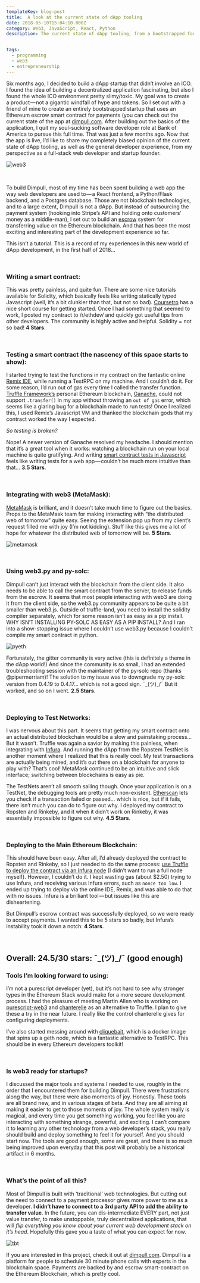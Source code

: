 ```yaml
---
templateKey: blog-post
title:  A look at the current state of dApp tooling
date: 2018-05-10T15:04:10.000Z
category: Web3, JavaScript, React, Python
description: The current state of dApp tooling, from a bootstrapped founder’s perspective.


tags:
  - programming
  - web3
  - entrepreneurship
---
```


Six months ago, I decided to build a dApp startup that didn’t involve an ICO. I found the idea of building a decentralized application fascinating, but also I found the whole ICO environment pretty slimy/toxic. My goal was to create a product — not a gigantic windfall of hype and tokens. So I set out with a friend of mine to create an entirely bootstrapped startup that uses an Ethereum escrow smart contract for payments (you can check out the current state of the app at [dimpull.com](dimpull.com). After building out the basics of the application, I quit my soul-sucking software developer role at Bank of America to pursue this full time. That was just a few months ago. Now that the app is live, I’d like to share my completely biased opinion of the current state of dApp tooling, as well as the general developer experience, from my perspective as a full-stack web developer and startup founder.

![web3](/img/web3.jpg)


<br>

To build Dimpull, most of my time has been spent building a web app the way web developers are used to — a React frontend, a Python/Flask backend, and a Postgres database. Those are not blockchain technologies, and to a large extent, Dimpull is not a dApp. But instead of outsourcing the payment system (hooking into Stripe’s API and holding onto customers’ money as a middle-man), I set out to build an [escrow](https://en.wikipedia.org/wiki/Escrow) system for transferring value on the Ethereum blockchain. And that has been the most exciting and interesting part of the development experience so far.

This isn’t a tutorial. This is a record of my experiences in this new world of dApp development, in the first half of 2018…

<br>

### Writing a smart contract:

This was pretty painless, and quite fun. There are some nice tutorials available for Solidity, which basically feels like writing statically typed Javascript (well, it’s a bit clunkier than that, but not so bad). [Coursetro](https://coursetro.com/courses/20/Developing-Ethereum-Smart-Contracts-for-Beginners) has a nice short course for getting started.
Once I had something that seemed to work, I posted my contract to /r/ethdev/ and quickly got useful tips from other developers. The community is highly active and helpful. Solidity = not so bad! **4 Stars**.

<br>

### Testing a smart contract (the nascency of this space starts to show):

I started trying to test the functions in my contract on the fantastic online [Remix IDE](https://remix.ethereum.org/), while running a TestRPC on my machine. And I couldn’t do it. For some reason, I’d run out of gas every time I called the transfer function. [Truffle Framework’s](http://truffleframework.com/) personal Ethereum blockchain, [Ganache](http://truffleframework.com/ganache/), could not support `.transfer()` in my app without throwing an `out of gas` error, which seems like a glaring bug for a blockchain made to run tests! Once I realized this, I used Remix’s Javascript VM and thanked the blockchain gods that my contract worked the way I expected.

*So testing is broken?*

Nope! A newer version of Ganache resolved my headache. I should mention that it’s a great tool when it works: watching a blockchain run on your local machine is quite gratifying. And writing [smart contract tests in Javascript](http://truffleframework.com/docs/getting_started/javascript-tests) feels like writing tests for a web app — couldn’t be much more intuitive than that… **3.5 Stars**.

<br>

### Integrating with web3 (MetaMask):

[MetaMask](https://metamask.io/) is brilliant, and it doesn’t take much time to figure out the basics. Props to the MetaMask team for making interacting with “the distributed web of tomorrow” quite easy. Seeing the extension pop up from my client’s request filled me with joy (I’m not kidding). Stuff like this gives me a lot of hope for whatever the distributed web of tomorrow will be. **5 Stars**.

![metamask](/img/metamask.jpg)


<br>

### Using web3.py and py-solc:

Dimpull can’t just interact with the blockchain from the client side. It also needs to be able to call the smart contract from the server, to release funds from the escrow. It seems that most people interacting with web3 are doing it from the client side, so the web3.py community appears to be quite a bit smaller than web3.js.
Outside of truffle-land, you need to install the solidity compiler separately, which for some reason isn’t as easy as a pip install. WHY ISN’T INSTALLING PY-SOLC AS EASY AS A PIP INSTALL? And I ran into a show-stopping issue where I couldn’t use web3.py because I couldn’t compile my smart contract in python.

![pyeth](/img/pyeth.png)



Fortunately, the gitter community is very active (this is definitely a theme in the dApp world!) And since the community is so small, I had an extended troubleshooting session with the maintainer of the py-solc repo (thanks @pipermerriam)! The solution to my issue was to downgrade my py-solc version from 0.4.19 to 0.4.17… which is not a good sign. ¯\_(ツ)_/¯ But it worked, and so on I went. **2.5 Stars**.

<br>

### Deploying to Test Networks:

I was nervous about this part. It seems that getting my smart contract onto an actual distributed blockchain would be a slow and painstaking process… But it wasn’t. Truffle was again a savior by making this painless, when integrating with [Infura](https://infura.io/). And running the dApp from the Ropstem TestNet is another moment where I realized that this is really cool. My test transactions are actually being mined, and it’s out there on a blockchain for anyone to play with? That’s cool! MetaMask continued to be an intuitive and slick interface; switching between blockchains is easy as pie.

The TestNets aren’t all smooth sailing though. Once your application is on a TestNet, the debugging tools are pretty much non-existent. [Etherscan](https://etherscan.io/) lets you check if a transaction failed or passed… which is nice, but if it fails, there isn’t much you can do to figure out why. I deployed my contract to Ropsten and Rinkeby, and it when it didn’t work on Rinkeby, it was essentially impossible to figure out why. **4.5 Stars**.

<br>

### Deploying to the Main Ethereum Blockchain:

This should have been easy. After all, I’d already deployed the contract to Ropsten and Rinkeby, so I just needed to do the same process: [use Truffle to deploy the contract via an Infura node](http://truffleframework.com/tutorials/using-infura-custom-provider) (I didn’t want to run a full node myself). However, I couldn’t do it. I kept wasting gas (about $2.50) trying to use Infura, and receiving various Infura errors, such as `nonce too low`. I ended up trying to deploy via the online IDE, Remix, and was able to do that with no issues. Infura is a brilliant tool — but issues like this are disheartening.

But Dimpull’s escrow contract was successfully deployed, so we were ready to accept payments. I wanted this to be 5 stars so badly, but Infura’s instability took it down a notch: **4 Stars**.

<br>


## Overall: 24.5/30 stars: ¯\_(ツ)_/¯ (good enough)

### Tools I’m looking forward to using:

I’m not a purescript developer (yet), but it’s not hard to see why stronger types in the Ethereum Stack would make for a more secure development process. I had the pleasure of meeting Martin Allen who is working on [purescript-web3](https://blog.foam.space/purescript-web3-release-631b16bec7a) and [chanterelle](https://github.com/f-o-a-m/chanterelle) as an alternative to Truffle. I plan to give these a try in the near future. I really like the control chanterelle gives for configuring deployments.

I’ve also started messing around with [cliquebait](https://github.com/f-o-a-m/cliquebait), which is a docker image that spins up a geth node, which is a fantastic alternative to TestRPC. This should be in every Ethereum developers toolkit!

<br>

### Is web3 ready for startups?

I discussed the major tools and systems I needed to use, roughly in the order that I encountered them for building Dimpull. There were frustrations along the way, but there were also moments of joy. Honestly. These tools are all brand new, and in various stages of beta. And they are all aiming at making it easier to get to those moments of joy. The whole system really is magical, and every time you get something working, you feel like you are interacting with something strange, powerful, and exciting. I can’t compare it to learning any other technology from a web developer’s stack, you really should build and deploy something to feel it for yourself. And you should start now. The tools are good enough, some are great, and there is so much being improved upon everyday that this post will probably be a historical artifact in 6 months.

<br> 

### What’s the point of all this?

Most of Dimpull is built with ‘traditional’ web technologies. But cutting out the need to connect to a payment processor gives more power to me as a developer. **I didn’t have to connect to a 3rd party API to add the ability to transfer value**. In the future, you can dis-intermediate EVERY part, not just value transfer, to make unstoppable, truly decentralized applications, that will *flip everything you know about your current web development stack on it’s head*. Hopefully this gave you a taste of what you can expect for now.

![tbt](/img/tbt.png)


If you are interested in this project, check it out at [dimpull.com](dimpull.com). Dimpull is a platform for people to schedule 30 minute phone calls with experts in the blockchain space. Payments are backed by and escrow smart-contract on the Ethereum Blockchain, which is pretty cool.




